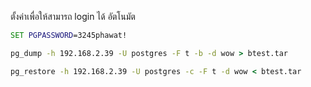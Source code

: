 ตั้งค่าเพื่อให้สามารถ login ได้ อัตโนมัต
```cmd
SET PGPASSWORD=3245phawat!
```
```cmd
pg_dump -h 192.168.2.39 -U postgres -F t -b -d wow > btest.tar
```
```cmd
pg_restore -h 192.168.2.39 -U postgres -c -F t -d wow < btest.tar
```